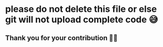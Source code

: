 # please do not delete this file or else git will not upload complete code 😅
## Thank you for your contribution 🫡🥳